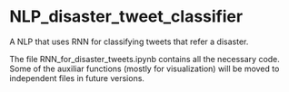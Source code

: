 # NLP_disaster_tweet_classifier
A NLP that uses RNN for classifying tweets that refer a disaster.

The file RNN_for_disaster_tweets.ipynb contains all the necessary code. Some of the auxiliar functions (mostly for visualization) will be moved to independent files in future versions.

